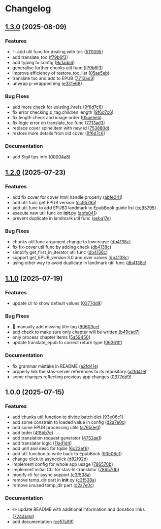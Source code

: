 # Changelog

## [1.3.0](https://github.com/mddanish00/stas-ln-translator/compare/v1.2.0...v1.3.0) (2025-08-09)


### Features

* :sparkles: add util func for dealing with toc ([5111095](https://github.com/mddanish00/stas-ln-translator/commit/5111095fcb76f19a3e00c755ab70ce802afad5c0))
* add translate_toc ([f79b6f3](https://github.com/mddanish00/stas-ln-translator/commit/f79b6f3756dd7bd0512b9cdbd149b0860bd6b972))
* add typing to config ([9c1adc6](https://github.com/mddanish00/stas-ln-translator/commit/9c1adc69880bec636b4808bb793f9990f70d3deb))
* generalise further chunks util func ([f79b6f3](https://github.com/mddanish00/stas-ln-translator/commit/f79b6f3756dd7bd0512b9cdbd149b0860bd6b972))
* improve efficiency of restore_toc_list ([05ae5eb](https://github.com/mddanish00/stas-ln-translator/commit/05ae5ebda3f708877d487d3222a70d022d0d5485))
* translate toc and add to EPUB ([7713ad3](https://github.com/mddanish00/stas-ln-translator/commit/7713ad3abf44947d9af7ddda46b2b7652e3ad866))
* unwrap p-wrapped img ([e331e68](https://github.com/mddanish00/stas-ln-translator/commit/e331e6823b4d9aed60067d18ff864931f01c6c02))


### Bug Fixes

* add more check for existing_hrefs ([9f6d7c6](https://github.com/mddanish00/stas-ln-translator/commit/9f6d7c625a994d0655c2ee7b9ea04708c54cad41))
* fix error checking p_tag.children length ([9f6d7c6](https://github.com/mddanish00/stas-ln-translator/commit/9f6d7c625a994d0655c2ee7b9ea04708c54cad41))
* fix length check and image order ([05ae5eb](https://github.com/mddanish00/stas-ln-translator/commit/05ae5ebda3f708877d487d3222a70d022d0d5485))
* fix logic error on translate_toc func ([7713ad3](https://github.com/mddanish00/stas-ln-translator/commit/7713ad3abf44947d9af7ddda46b2b7652e3ad866))
* replace cover spine item with new id ([753880d](https://github.com/mddanish00/stas-ln-translator/commit/753880d3c3dfd32aa2685b8e1279370e35edb3d6))
* restore more details from old cover ([9f6d7c6](https://github.com/mddanish00/stas-ln-translator/commit/9f6d7c625a994d0655c2ee7b9ea04708c54cad41))


### Documentation

* add Sigil tips info ([00004a8](https://github.com/mddanish00/stas-ln-translator/commit/00004a868c64bc49d31e307d8c4e7b5330a03b01))

## [1.2.0](https://github.com/mddanish00/stas-ln-translator/compare/v1.1.0...v1.2.0) (2025-07-23)


### Features

* add fix cover for cover html handle properly ([abfe041](https://github.com/mddanish00/stas-ln-translator/commit/abfe0416693c00dd62217c0c70c7ed3f6389adcc))
* add util func get EPUB version ([cc95795](https://github.com/mddanish00/stas-ln-translator/commit/cc957954dff25e677c83d1f1e86fba22e53728d1))
* add util func to add EPUB3 landmark to EpubBook guide list ([cc95795](https://github.com/mddanish00/stas-ln-translator/commit/cc957954dff25e677c83d1f1e86fba22e53728d1))
* execute new util func on __init__.py ([abfe041](https://github.com/mddanish00/stas-ln-translator/commit/abfe0416693c00dd62217c0c70c7ed3f6389adcc))
* prevent duplicate in landmark util func ([aeba17e](https://github.com/mddanish00/stas-ln-translator/commit/aeba17eb0a99854024a2b5bf4efa619139f4f888))


### Bug Fixes

* chunks util func argument change to lowercase ([db4138c](https://github.com/mddanish00/stas-ln-translator/commit/db4138c955059de13fad01e105894be8c7a5ff32))
* fix fix-cover util func by adding check ([db4138c](https://github.com/mddanish00/stas-ln-translator/commit/db4138c955059de13fad01e105894be8c7a5ff32))
* simplify get_first_in_iterator util func ([db4138c](https://github.com/mddanish00/stas-ln-translator/commit/db4138c955059de13fad01e105894be8c7a5ff32))
* support get_EPUB_version 3.0 and over values ([db4138c](https://github.com/mddanish00/stas-ln-translator/commit/db4138c955059de13fad01e105894be8c7a5ff32))
* using other way to avoid duplicate in landmark util func ([db4138c](https://github.com/mddanish00/stas-ln-translator/commit/db4138c955059de13fad01e105894be8c7a5ff32))

## [1.1.0](https://github.com/mddanish00/stas-ln-translator/compare/v1.0.0...v1.1.0) (2025-07-19)


### Features

* update cli to show default values ([0377dd9](https://github.com/mddanish00/stas-ln-translator/commit/0377dd9b634ec9411000c6a4ac1a50316ce9c8db))


### Bug Fixes

* :art: manually add missing title tag ([90603ce](https://github.com/mddanish00/stas-ln-translator/commit/90603cea238b379fef3693d2d18a88c0993488fb))
* add check to make sure only chapter will be written ([b49cad7](https://github.com/mddanish00/stas-ln-translator/commit/b49cad72c7b77e499b3a284ab836f486942d5208))
* only process chapter items ([5a59450](https://github.com/mddanish00/stas-ln-translator/commit/5a59450c542c5dc2da8d3243b5e85b980b6e8ff0))
* update translate_epub to correct return type ([06361ff](https://github.com/mddanish00/stas-ln-translator/commit/06361ff6446391f6cf24ee54bb4713f4fc1c9e13))


### Documentation

* fix grammar mistake in README ([a2fd41e](https://github.com/mddanish00/stas-ln-translator/commit/a2fd41e241d1772afc1f4816edbdc23c928a808f))
* properly link the stas-server references to its repository ([a2fd41e](https://github.com/mddanish00/stas-ln-translator/commit/a2fd41e241d1772afc1f4816edbdc23c928a808f))
* some changes reflecting previous app changes ([0377dd9](https://github.com/mddanish00/stas-ln-translator/commit/0377dd9b634ec9411000c6a4ac1a50316ce9c8db))

## 1.0.0 (2025-07-15)


### Features

* add chunks util function to divide batch dict ([93e06c1](https://github.com/mddanish00/stas-ln-translator/commit/93e06c1c900af993f1c16ea5f35033b804fe3eb6))
* add some constrain to loaded value in config ([d2a7e0c](https://github.com/mddanish00/stas-ln-translator/commit/d2a7e0c2475ee9da95450341e7320e1a1a090f40))
* add some EPUB processing utils ([a7650e0](https://github.com/mddanish00/stas-ln-translator/commit/a7650e08e6c27aa0f4f9aaa77ad26b1120dd57c5))
* add tqdm ([4f8bb7e](https://github.com/mddanish00/stas-ln-translator/commit/4f8bb7ea05c11baa6a59758fef4afa54dd4e1083))
* add translation request generator ([4752ae1](https://github.com/mddanish00/stas-ln-translator/commit/4752ae1b30e516cb9feac8126edb0caeb8fe71c4))
* add translator logic ([11ad1d4](https://github.com/mddanish00/stas-ln-translator/commit/11ad1d43b1a4aec72768925b455a923a56d67be2))
* add unit and desc for tqdm ([6c22ef6](https://github.com/mddanish00/stas-ln-translator/commit/6c22ef6c693f6efdd3d3c5e7d8e0bf8f6b5415b1))
* add util function to write back to EpubBook ([93e06c1](https://github.com/mddanish00/stas-ln-translator/commit/93e06c1c900af993f1c16ea5f35033b804fe3eb6))
* change click to asyncclick ([d82f92d](https://github.com/mddanish00/stas-ln-translator/commit/d82f92d44c65110fb10322ca85b289adf1eb68a6))
* implement config for whole app usage ([786570b](https://github.com/mddanish00/stas-ln-translator/commit/786570bdb5231c61963f90d0773efce518b66421))
* implement initial CLI for stas-ln-translator ([786570b](https://github.com/mddanish00/stas-ln-translator/commit/786570bdb5231c61963f90d0773efce518b66421))
* modify cli for async support ([c3f538a](https://github.com/mddanish00/stas-ln-translator/commit/c3f538aeb5ccf1367c157efa72b922f27cf78385))
* remove temp_dir part in __init__.py ([c3f538a](https://github.com/mddanish00/stas-ln-translator/commit/c3f538aeb5ccf1367c157efa72b922f27cf78385))
* remove unused temp_dir part ([d2a7e0c](https://github.com/mddanish00/stas-ln-translator/commit/d2a7e0c2475ee9da95450341e7320e1a1a090f40))


### Documentation

* ✏️ update README with additional information and donation links ([7244b6d](https://github.com/mddanish00/stas-ln-translator/commit/7244b6d4c753ba6bc8680db89fb448a980a5441a))
* add documentation ([ce57a99](https://github.com/mddanish00/stas-ln-translator/commit/ce57a9956cde165420418c892a605fdfbf4993d0))
